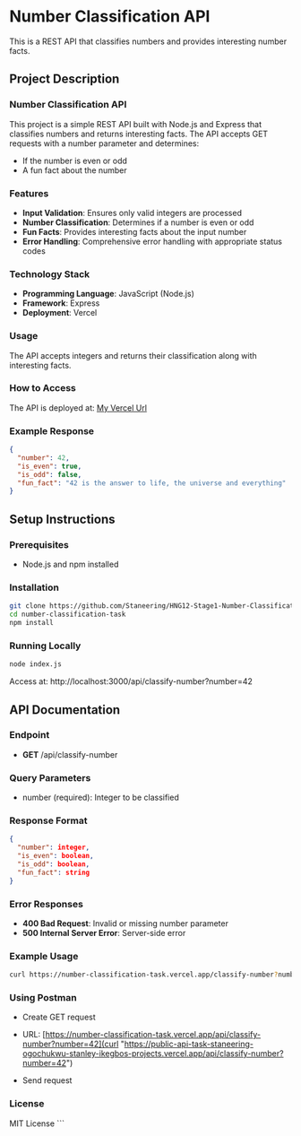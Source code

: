 
# Number Classification API

This is a REST API that classifies numbers and provides interesting number facts.

## Project Description

### Number Classification API
This project is a simple REST API built with Node.js and Express that classifies numbers and returns interesting facts. The API accepts GET requests with a number parameter and determines:
- If the number is even or odd
- A fun fact about the number

### Features
- **Input Validation**: Ensures only valid integers are processed
- **Number Classification**: Determines if a number is even or odd
- **Fun Facts**: Provides interesting facts about the input number
- **Error Handling**: Comprehensive error handling with appropriate status codes

### Technology Stack
- **Programming Language**: JavaScript (Node.js)
- **Framework**: Express
- **Deployment**: Vercel

### Usage
The API accepts integers and returns their classification along with interesting facts.

### How to Access
The API is deployed at: [My Vercel Url](https://number-classification-task.vercel.app/)

### Example Response
```json
{
  "number": 42,
  "is_even": true,
  "is_odd": false,
  "fun_fact": "42 is the answer to life, the universe and everything"
}
```
## Setup Instructions

### Prerequisites
- Node.js and npm installed

### Installation
```bash
git clone https://github.com/Staneering/HNG12-Stage1-Number-Classification-API.git
cd number-classification-task
npm install
```

### Running Locally
```bash
node index.js
```
Access at: http://localhost:3000/api/classify-number?number=42

## API Documentation

### Endpoint
- **GET** /api/classify-number

### Query Parameters
- number (required): Integer to be classified

### Response Format
```json
{
  "number": integer,
  "is_even": boolean,
  "is_odd": boolean,
  "fun_fact": string
}
```

### Error Responses
- **400 Bad Request**: Invalid or missing number parameter
- **500 Internal Server Error**: Server-side error

### Example Usage
```bash
curl https://number-classification-task.vercel.app/classify-number?number=42
```
### Using Postman

- Create GET request
- URL:  [https://number-classification-task.vercel.app/api/classify-number?number=42](curl "https://public-api-task-staneering-ogochukwu-stanley-ikegbos-projects.vercel.app/api/classify-number?number=42")
  
- Send request

### License
MIT License ```
